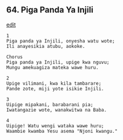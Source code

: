 ## 64. Piga Panda Ya Injili
[edit](https://docs.google.com/document/d/1Xqf44CHEUfkDix0Xuje2btxt%2D8vGVtOK/edit?mode=html)




    1
    Piga panda ya Injili, onyesha watu wote;
    Ili anayesikia atubu, aokoke.

    Chorus
    Piga panda ya Injili, upige kwa nguvu;
    Mungu amekuagiza mateka wawe huru.

    2
    Upige vilimani, kwa kila tambarare;
    Pande zote, miji yote isikie Injili.

    3
    Uipige mipakani, barabarani pia;
    Iwatangazie wote, wanakwitwa na Baba.

    4
    Uipige! Watu wengi wataka wawe huru;
    Waambie kwamba Yesu asema "Njoni kwangu."

